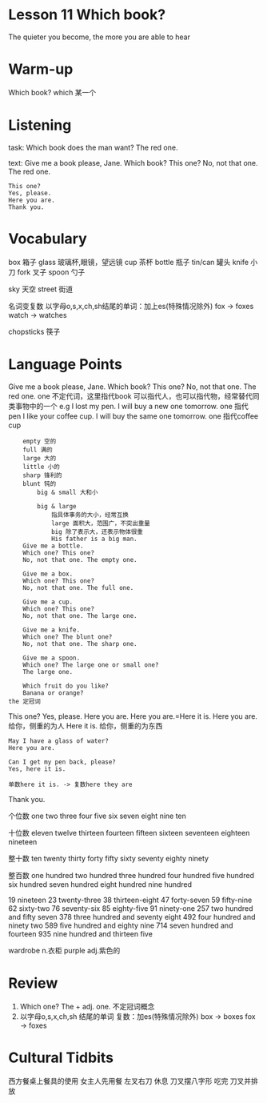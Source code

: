 # Lesson 11 Which book?

The quieter you become, the more you are able to hear

# Warm-up

Which book?
which 某一个

# Listening

task:
    Which book does the man want?
    The red one.

text:
    Give me a book please, Jane.
    Which book?
    This one?
    No, not that one. The red one.

    This one?
    Yes, please.
    Here you are.
    Thank you.

# Vocabulary

box 箱子
glass 玻璃杯,眼镜，望远镜
cup 茶杯
bottle 瓶子
tin/can 罐头
knife 小刀
fork 叉子
spoon 勺子

sky 天空
street 街道

名词变复数
以字母o,s,x,ch,sh结尾的单词：加上es(特殊情况除外)
fox -> foxes
watch -> watches

chopsticks 筷子

# Language Points

Give me a book please, Jane.
Which book?
This one?
No, not that one. The red one.
    one 不定代词，这里指代book
        可以指代人，也可以指代物，经常替代同类事物中的一个
        e.g I lost my pen. I will buy a new one tomorrow.
            one 指代pen
        I like your coffee cup. I will buy the same one tomorrow.
            one 指代coffee cup
        
        empty 空的
        full 满的
        large 大的
        little 小的
        sharp 锋利的
        blunt 钝的
            big & small 大和小
            
            big & large
                指具体事务的大小，经常互换
                large 面积大，范围广，不突出重量
                big 除了表示大，还表示物体很重
                His father is a big man.
        Give me a bottle.
        Which one? This one?
        No, not that one. The empty one.

        Give me a box.
        Which one? This one?
        No, not that one. The full one.

        Give me a cup.
        Which one? This one?
        No, not that one. The large one.

        Give me a knife.
        Which one? The blunt one?
        No, not that one. The sharp one.

        Give me a spoon.
        Which one? The large one or small one?
        The large one.

        Which fruit do you like?
        Banana or orange?
    the 定冠词

This one?
Yes, please.
Here you are.
    Here you are.=Here it is.
    Here you are. 给你，侧重的为人
    Here it is. 给你，侧重的为东西

    May I have a glass of water?
    Here you are.

    Can I get my pen back, please?
    Yes, here it is.

    单数here it is. -> 复数here they are

Thank you.

个位数
one two three four five six seven eight nine ten

十位数
eleven twelve thirteen fourteen fifteen sixteen seventeen eighteen nineteen

整十数
ten twenty thirty forty fifty sixty seventy eighty ninety

整百数
one hundred
two hundred
three hundred
four hundred
five hundred
six hundred
seven hundred
eight hundred
nine hundred

19 nineteen
23 twenty-three
38 thirteen-eight
47 forty-seven
59 fifty-nine
62 sixty-two
76 seventy-six
85 eighty-five
91 ninety-one
257 two hundred and fifty seven
378 three hundred and seventy eight
492 four hundred and ninety two
589 five hundred and eighty nine
714 seven hundred and fourteen
935 nine hundred and thirteen five

wardrobe n.衣柜
purple adj.紫色的

# Review

1. Which one?
The + adj. one.
不定冠词概念
2. 以字母o,s,x,ch,sh 结尾的单词
复数：加es(特殊情况除外)
box -> boxes
fox -> foxes

# Cultural Tidbits

西方餐桌上餐具的使用
女主人先用餐
左叉右刀
休息 刀叉摆八字形
吃完 刀叉并排放
